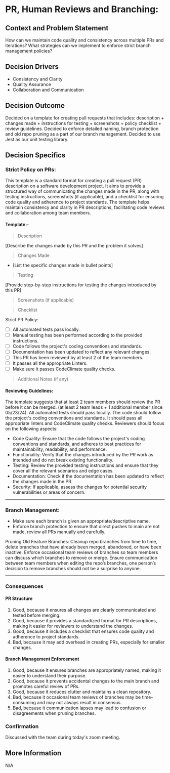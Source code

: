 # PR, Human Reviews and Branching:

## Context and Problem Statement

How can we maintain code quality and consistency across multiple PRs and iterations?
What strategies can we implement to enforce strict branch management policies?

## Decision Drivers

* Consistency and Clarity
* Quality Assurance
* Collaboration and Communication

## Decision Outcome

Decided on a template for creating pull requests that includes: description + changes made + instructions for testing + screenshots + policy checklist + review guidelines.
Decided to enforce detailed naming, branch protection and old repo pruning as a part of our branch management.
Decided to use Jest as our unit testing library.

## Decision Specifics

### Strict Policy on PRs:

This template is a standard format for creating a pull request (PR) description on a software development project. It aims to provide a structured way of communicating the changes made in the PR, along with testing instructions, screenshots (if applicable), and a checklist for ensuring code quality and adherence to project standards. The template helps maintain consistency and clarity in PR descriptions, facilitating code reviews and collaboration among team members.

#### Template:-

> Description

[Describe the changes made by this PR and the problem it solves]

> Changes Made

- [List the specific changes made in bullet points]

> Testing

[Provide step-by-step instructions for testing the changes introduced by this PR]

> Screenshots (if applicable)


> Checklist

Strict PR Policy:

- [ ] All automated tests pass locally.
- [ ] Manual testing has been performed according to the provided instructions.
- [ ] Code follows the project's coding conventions and standards.
- [ ] Documentation has been updated to reflect any relevant changes.
- [ ] This PR has been reviewed by at least 2 of the team members.
- [ ] It passes all the appropriate Linters.
- [ ] Make sure it passes CodeClimate quality checks.

> Additional Notes (if any)


#### Reviewing Guidelines:
The template suggests that at least 2 team members should review the PR before it can be merged. (at least 2 team leads + 1 additional member since 05/23/24).
All automated tests should pass locally.
The code should follow the project's coding conventions and standards.
It should pass all appropriate linters and CodeClimate quality checks.
Reviewers should focus on the following aspects:
- Code Quality: Ensure that the code follows the project's coding conventions and standards, and adheres to best practices for maintainability, readability, and performance.
- Functionality: Verify that the changes introduced by the PR work as intended and do not break existing functionality.
- Testing: Review the provided testing instructions and ensure that they cover all the relevant scenarios and edge cases.
- Documentation: Check if the documentation has been updated to reflect the changes made in the PR.
- Security: If applicable, assess the changes for potential security vulnerabilities or areas of concern.

---

### Branch Management:

- Make sure each branch is given an appropriate/descriptive name.
- Enforce branch protection to ensure that direct pushes to main are not made, review all PRs manually and carefully.

Pruning Old Feature Branches:
Cleanup repo branches from time to time, delete branches that have already been merged, abandoned, or have been inactive.
Enforce occasional team reviews of branches so team members can discuss which branches to remove or merge.
Ensure communication between team members when editing the repo’s branches, one person’s decision to remove branches should not be a surprise to anyone.

---

### Consequences

#### PR Structure

1. Good, because it ensures all changes are clearly communicated and tested before merging.
2. Good, because it provides a standardized format for PR descriptions, making it easier for reviewers to understand the changes.
3. Good, because it includes a checklist that ensures code quality and adherence to project standards.
4. Bad, because it may add overhead in creating PRs, especially for smaller changes.

#### Branch Management Enforcement

1. Good, because it ensures branches are appropriately named, making it easier to understand their purpose.
2. Good, because it prevents accidental changes to the main branch and promotes careful review of PRs.
3. Good, because it reduces clutter and maintains a clean repository.
4. Bad, because it occasional team reviews of branches may be time-consuming and may not always result in consensus.
5. Bad, because it communication lapses may lead to confusion or disagreements when pruning branches.

### Confirmation

Discussed with the team during today's zoom meeting.

## More Information
N/A
